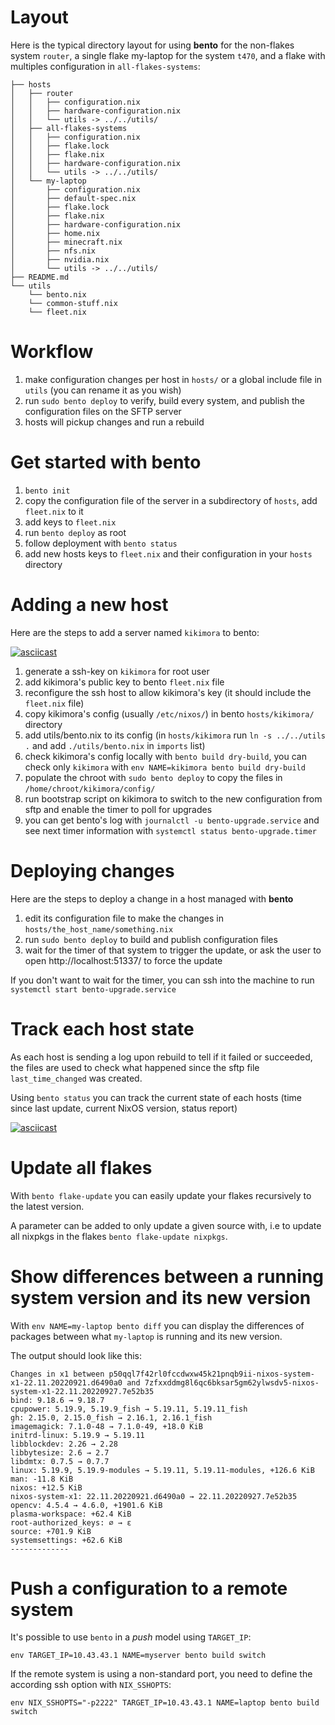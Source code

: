 # Layout

Here is the typical directory layout for using **bento** for the non-flakes system `router`, a single flake my-laptop for the system `t470`, and a flake with multiples configuration in `all-flakes-systems`:

```
├── hosts
│   ├── router
│   │   ├── configuration.nix
│   │   ├── hardware-configuration.nix
│   │   └── utils -> ../../utils/
│   ├── all-flakes-systems
│   │   ├── configuration.nix
│   │   ├── flake.lock
│   │   ├── flake.nix
│   │   ├── hardware-configuration.nix
│   │   └── utils -> ../../utils/
│   └── my-laptop
│       ├── configuration.nix
│       ├── default-spec.nix
│       ├── flake.lock
│       ├── flake.nix
│       ├── hardware-configuration.nix
│       ├── home.nix
│       ├── minecraft.nix
│       ├── nfs.nix
│       ├── nvidia.nix
│       └── utils -> ../../utils/
├── README.md
└── utils
    └── bento.nix
    └── common-stuff.nix
    └── fleet.nix
```


# Workflow

1. make configuration changes per host in `hosts/` or a global include file in `utils` (you can rename it as you wish)
2. run `sudo bento deploy` to verify, build every system, and publish the configuration files on the SFTP server
3. hosts will pickup changes and run a rebuild

# Get started with bento

1. `bento init`
2. copy the configuration file of the server in a subdirectory of `hosts`, add `fleet.nix` to it
3. add keys to `fleet.nix`
4. run `bento deploy` as root
5. follow deployment with `bento status`
6. add new hosts keys to `fleet.nix` and their configuration in your `hosts` directory

# Adding a new host

Here are the steps to add a server named `kikimora` to bento:

[![asciicast](https://asciinema.org/a/520498.svg)](https://asciinema.org/a/520498)

1. generate a ssh-key on `kikimora` for root user
2. add kikimora's public key to bento `fleet.nix` file
3. reconfigure the ssh host to allow kikimora's key (it should include the `fleet.nix` file)
4. copy kikimora's config (usually `/etc/nixos/`) in bento `hosts/kikimora/` directory
5. add utils/bento.nix to its config (in `hosts/kikimora` run `ln -s ../../utils .` and add `./utils/bento.nix` in `imports` list)
6. check kikimora's config locally with `bento build dry-build`, you can check only `kikimora` with `env NAME=kikimora bento build dry-build`
7. populate the chroot with `sudo bento deploy` to copy the files in `/home/chroot/kikimora/config/`
8. run bootstrap script on kikimora to switch to the new configuration from sftp and enable the timer to poll for upgrades
9. you can get bento's log with `journalctl -u bento-upgrade.service` and see next timer information with `systemctl status bento-upgrade.timer`

# Deploying changes

Here are the steps to deploy a change in a host managed with **bento**

1. edit its configuration file to make the changes in `hosts/the_host_name/something.nix`
2. run `sudo bento deploy` to build and publish configuration files
3. wait for the timer of that system to trigger the update, or ask the user to open http://localhost:51337/ to force the update

If you don't want to wait for the timer, you can ssh into the machine to run `systemctl start bento-upgrade.service`

# Track each host state

As each host is sending a log upon rebuild to tell if it failed or succeeded, the files are used to check what happened since the sftp file `last_time_changed` was created.

Using `bento status` you can track the current state of each hosts (time since last update, current NixOS version, status report)

[![asciicast](https://asciinema.org/a/520504.svg)](https://asciinema.org/a/520504)

# Update all flakes

With `bento flake-update` you can easily update your flakes recursively to the latest version.

A parameter can be added to only update a given source with, i.e to update all nixpkgs in the flakes `bento flake-update nixpkgs`.

# Show differences between a running system version and its new version

With `env NAME=my-laptop bento diff` you can display the differences of packages between what `my-laptop` is running and its new version.

The output should look like this:

```
Changes in x1 between p50qql7f42rl0fccdwxw45k21pnqb9ii-nixos-system-x1-22.11.20220921.d6490a0 and 7zfxxddmg8l6qc6bksar5gm62ylwsdv5-nixos-system-x1-22.11.20220927.7e52b35
bind: 9.18.6 → 9.18.7
cpupower: 5.19.9, 5.19.9_fish → 5.19.11, 5.19.11_fish
gh: 2.15.0, 2.15.0_fish → 2.16.1, 2.16.1_fish
imagemagick: 7.1.0-48 → 7.1.0-49, +18.0 KiB
initrd-linux: 5.19.9 → 5.19.11
libblockdev: 2.26 → 2.28
libbytesize: 2.6 → 2.7
libdmtx: 0.7.5 → 0.7.7
linux: 5.19.9, 5.19.9-modules → 5.19.11, 5.19.11-modules, +126.6 KiB
man: -11.8 KiB
nixos: +12.5 KiB
nixos-system-x1: 22.11.20220921.d6490a0 → 22.11.20220927.7e52b35
opencv: 4.5.4 → 4.6.0, +1901.6 KiB
plasma-workspace: +62.4 KiB
root-authorized_keys: ∅ → ε
source: +701.9 KiB
systemsettings: +62.6 KiB
-------------
```

# Push a configuration to a remote system

It's possible to use `bento` in a *push* model using `TARGET_IP`:

```
env TARGET_IP=10.43.43.1 NAME=myserver bento build switch
```

If the remote system is using a non-standard port, you need to define the according ssh option with `NIX_SSHOPTS`:

```
env NIX_SSHOPTS="-p2222" TARGET_IP=10.43.43.1 NAME=laptop bento build switch
```
